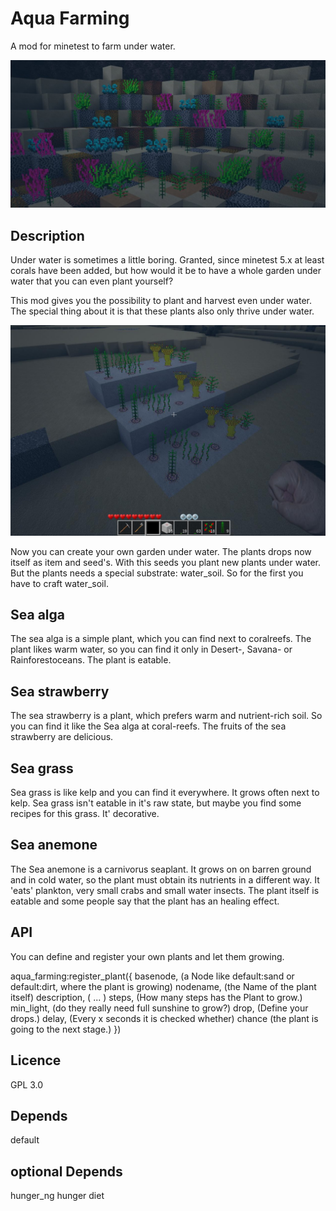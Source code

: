 # Aqua Farming
A mod for minetest to farm under water.

![Screenshot 1](textures/aqua_farming_screenshot_1.jpg)

## Description

Under water is sometimes a little boring. Granted, since minetest 5.x at least corals have been added, but how would it be to have a whole garden under water that you can even plant yourself?

This mod gives you the possibility to plant and harvest even under water. The special thing about it is that these plants also only thrive under water.

![Screenshot 1](textures/aqua_farming_screenshot_2.jpg)

Now you can create your own garden under water. The plants drops now itself as item and seed's. With this seeds you plant new plants under water. But the plants needs a special substrate: water_soil. So for the first you have to craft water_soil.

## Sea alga

The sea alga is a simple plant, which you can find next to coralreefs. The plant likes warm water, so you can find it only in Desert-, Savana- or Rainforestoceans.
The plant is eatable.

## Sea strawberry

The sea strawberry is a plant, which prefers warm and nutrient-rich soil. So you can find it like the Sea alga at coral-reefs. 
The fruits of the sea strawberry are delicious.

## Sea grass

Sea grass is like kelp and you can find it everywhere. It grows often next to kelp. Sea grass isn't eatable in it's raw state, but maybe you find some recipes
for this grass. It' decorative.

## Sea anemone

The Sea anemone is a carnivorus seaplant. It grows on on barren ground and in cold water, so the plant must obtain its nutrients in a different way. It 'eats' plankton, very small crabs and small water insects. The plant itself is eatable and some people say that the plant has an healing effect.

## 
## API
You can define and register your own plants and let them growing.

aqua_farming:register_plant({
                                basenode,      (a Node like default:sand or default:dirt, where the plant is growing)
                                nodename,      (the Name of the plant itself)
                                description,   ( ... )
                                steps,         (How many steps has the Plant to grow.)
                                min_light,     (do they really need full sunshine to grow?)
                                drop,          (Define your drops.)
                                delay,         (Every x seconds it is checked whether)
                                chance         (the plant is going to the next stage.)
                            })

## Licence
GPL 3.0

## Depends
default

## optional Depends
hunger_ng
hunger
diet

